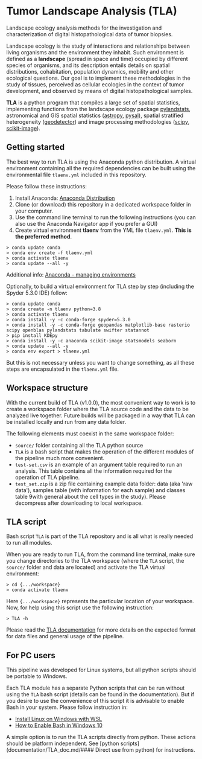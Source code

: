 # Tumor Landscape Analysis (TLA)
 
Landscape ecology analysis methods for the investigation and characterization of digital histopathological data of tumor biopsies.

Landscape ecology is the study of interactions and relationships between living organisms and the environment they inhabit. Such environment is defined as a __landscape__ (spread in space and time) occupied by different species of organisms, and its description entails details on spatial distributions, cohabitation, population dynamics, mobility and other ecological questions. Our goal is to implement these methodologies in the study of tissues, perceived as cellular ecologies in the context of tumor development, and observed by means of digital histopathological samples.

__TLA__ is a python program that compiles a large set of spatial statistics, implementing functions from the landscape ecology package [pylandstats](https://github.com/martibosch/pylandstats), astronomical and GIS spatial statistics ([astropy](https://www.astropy.org/), [pysal](https://pysal.org/esda/index.html)), spatial stratified heterogeneity ([geodetector](https://cran.r-project.org/web/packages/geodetector/vignettes/geodetector.html)) and image processing methodologies ([scipy](https://scipy.org/), [scikit-image](https://scikit-image.org/)).


## Getting started

The best way to run TLA is using the Anaconda python distribution. A virtual environment containing all the required dependencies can be built using the environmental file `tlaenv.yml` included in this repository. 

Please follow these instructions:

1. Install Anaconda:
[Anaconda Distribution](https://docs.anaconda.com/anaconda/install/index.html)
2. Clone (or download) this repository in a dedicated workspace folder in your computer.
3. Use the command line terminal to run the following instructions (you can also use the Anaconda Navigator app if you prefer a GUI)
3. Create virtual environment __tlaenv__ from the YML file `tlaenv.yml`. __This is the preferred method__.

```
> conda update conda
> conda env create -f tlaenv.yml
> conda activate tlaenv
> conda update --all -y

```

Additional info: [Anaconda - managing environments](https://docs.conda.io/projects/conda/en/latest/user-guide/tasks/manage-environments.html)

Optionally, to build a virtual environment for TLA step by step (including the Spyder 5.3.0 IDE) follow:

```
> conda update conda
> conda create -n tlaenv python=3.8
> conda activate tlaenv
> conda install -y -c conda-forge spyder=5.3.0
> conda install -y -c conda-forge geopandas matplotlib-base rasterio scipy openblas pylandstats tabulate swifter statannot
> pip install KDEpy
> conda install -y -c anaconda scikit-image statsmodels seaborn
> conda update --all -y
> conda env export > tlaenv.yml

```
But this is not necessary unless you want to change something, as all these steps are encapsulated in the `tlaenv.yml` file.


## Workspace structure

With the current build of TLA (v1.0.0), the most convenient way to work is to create a workspace folder where the TLA source code and the data to be analyzed live together. Future builds will be packaged in a way that TLA can be installed locally and run from any data folder.

The following elements must coexist in the same workspace folder:

* `source/` folder containing all the TLA python source 
* `TLA` is a bash script that makes the operation of the different modules of the pipeline much more convenient. 
* `test-set.csv` is an example of an argument table required to run an analysis. This table contains all the information required for the operation of TLA pipeline. 
* `test_set.zip` is a zip file containing example data folder:  data (aka 'raw data'), samples table (with information for each sample) and classes table 9with general about the cell types in the study). Please decompress after downloading to local workspace.


## TLA script

Bash script `TLA` is part of the TLA repository and is all what is really needed to run all modules. 

When you are ready to run TLA, from the command line terminal, make sure you change directories to the TLA workspace (where the `TLA` script, the `source/` folder and data are located) and activate the TLA virtual environment:  

```
> cd {.../workspace}
> conda activate tlaenv

```
Here `{.../workspace}` represents the particular location of your workspace. Now, for help using this script use the following instruction:

```
> TLA -h
```

Please read the [TLA documentation](documentation/TLA_doc.md) for more details on the expected format for data files and general usage of the pipeline.


## For PC users

This pipeline was developed for Linux systems, but all python scripts should be portable to Windows.  

Each TLA module has a separate Python scripts that can be run without using the `TLA` bash script (details can be found in the documentation). But if you desire to use the convenience of this script it is advisable to enable Bash in your system. Please follow instruction in:

* [Install Linux on Windows with WSL](https://docs.microsoft.com/en-us/windows/wsl/install)
* [How to Enable Bash in Windows 10](https://linuxhint.com/enable-bash-windows-10/)

A simple option is to run the TLA scripts directly from python. These actions should be platform independent. See [python scripts](documentation/TLA_doc.md/#### Direct use from python) for instructions.